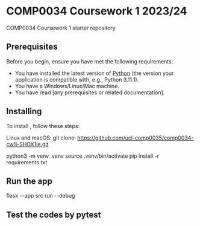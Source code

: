 # COMP0034 Coursework 1 2023/24
COMP0034 Coursework 1 starter repository

## Prerequisites

Before you begin, ensure you have met the following requirements:
* You have installed the latest version of [Python](https://www.python.org/downloads/) (the version your application is compatible with, e.g., Python 3.11.1).
* You have a Windows/Linux/Mac machine.
* You have read [any prerequisites or related documentation].

## Installing 

To install , follow these steps:

Linux and macOS:
git clone:
https://github.com/ucl-comp0035/comp0034-cw1i-SHOX1ie.git

python3 -m venv .venv
source .venv/bin/activate
pip install -r requirements.txt

## Run the app
flask --app src run --debug

## Test the codes by pytest